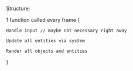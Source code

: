 


Structure:

1 function called every frame {

	Handle input // maybe not necessary right away

	Update all entities via system

	Render all objects and entities

}
